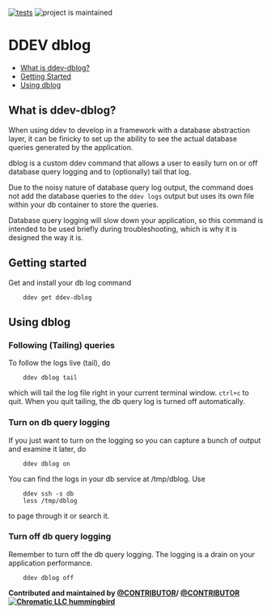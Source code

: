 [![tests](https://github.com/ddev/ddev-dblog/actions/workflows/tests.yml/badge.svg)](https://github.com/ddev/ddev-dblog/actions/workflows/tests.yml) ![project is maintained](https://img.shields.io/maintenance/yes/2024.svg)

# DDEV dblog <!-- omit in toc -->

* [What is ddev-dblog?](#what-is-ddev-dblog)
* [Getting Started](#getting-started)
* [Using dblog](#using-dblog)


## What is ddev-dblog?

When using ddev to develop in a framework with a database abstraction layer, it can be finicky to set up the ability to see the actual database queries generated by the application.

dblog is a custom ddev command that allows a user to easily turn on or off database query logging and to (optionally) tail that log.

Due to the noisy nature of database query log output, the command does not add the database queries to the `ddev logs` output but uses its own file within your db container to store the queries.

Database query logging will slow down your application, so this command is intended to be used briefly during troubleshooting, which is why it is designed the way it is.

## Getting started
Get and install your db log command

        ddev get ddev-dblog

## Using dblog

### Following (Tailing) queries

To follow the logs live (tail), do

        ddev dblog tail

which will tail the log file right in your current terminal window. `ctrl+c` to quit. When you quit tailing, the db query log is turned off automatically.

### Turn on db query logging
If you just want to turn on the logging so you can capture a bunch of output and examine it later, do

        ddev dblog on

You can find the logs in your db service at /tmp/dblog. Use

        ddev ssh -s db
        less /tmp/dblog

to page through it or search it.

### Turn off db query logging
Remember to turn off the db query logging. The logging is a drain on your application performance.

        ddev dblog off


**Contributed and maintained by [@CONTRIBUTOR](https://github.com/apotek)/ [@CONTRIBUTOR ![Chromatic LLC hummingbird](https://avatars.githubusercontent.com/u/852809?s=50&v=4)](https://github.com/ChromaticHQ)**
